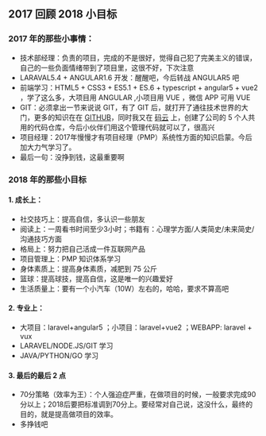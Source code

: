 ## 2017 回顾 2018 小目标

### 2017 年的那些小事情：

* 技术部经理：负责的项目，完成的不是很好，觉得自己犯了完美主义的错误，自己的一些负面情绪带到了项目里，这很不好，下次注意
* LARAVAL5.4 + ANGULAR1.6 开发：醒醒吧，今后转战 ANGULAR5 吧
* 前端学习：HTML5 + CSS3 + ES5.1 + ES.6 + typescript + angular5 + vue2 ，学了这么多，大项目用 ANGULAR ,小项目用 VUE ，微信 APP 可用 VUE
* GIT：必须拿出一节来说说 GIT，有了 GIT 后，就打开了通往技术世界的大门，更多的知识在在 [GITHUB](http://git.ezhuo.cn/)，同时我又在 [码云](https://gitee.com/) 上，创建了公司的 5 个人共用的代码仓库，今后小伙伴们用这个管理代码就可以了，很高兴
* 项目经理：2017年慢慢才有项目经理（PMP）系统性方面的知识启蒙。今后加大力气学习了。
* 最后一句：没挣到钱，这最重要啊

### 2018 年的那些小目标

#### 1. 成长上：

* 社交技巧上：提高自信，多认识一些朋友
* 阅读上：一周看书时间至少3小时；书籍有：心理学方面/人类简史/未来简史/沟通技巧方面
* 格局上：努力把自己活成一件互联网产品
* 项目管理上：PMP 知识体系学习
* 身体素质上：提高身体素质，减肥到 75 公斤
* 篮球：提高球技，提高自信，这是唯一的兴趣爱好
* 生活质量上：要有一个小汽车（10W）左右的，哈哈，要求不算高吧

#### 2. 专业上：

* 大项目：laravel+angular5 ；小项目：laravel+vue2 ；WEBAPP: laravel + vux
* LARAVEL/NODE.JS/GIT 学习
* JAVA/PYTHON/GO 学习

#### 3. 最后的最后 2 点

* 70分策略（效率为王）：个人强迫症严重，在做项目的时候，一般要求完成90分以上；2018后要把标准调到70分上。要经常对自己说，这没什么，最终的目的，就是提高做项目的效率。
* 多挣钱吧
